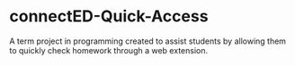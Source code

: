 # connectED-Quick-Access
A term project in programming created to assist students by allowing them to quickly check homework through a web extension.
